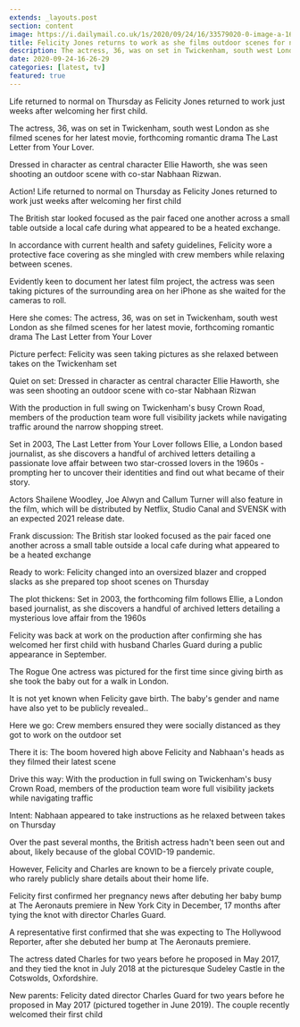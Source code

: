 ```yaml
---
extends: _layouts.post
section: content
image: https://i.dailymail.co.uk/1s/2020/09/24/16/33579020-0-image-a-168_1600960075502.jpg 
title: Felicity Jones returns to work as she films outdoor scenes for new film 
description: The actress, 36, was on set in Twickenham, south west London as she filmed scenes for her latest movie, forthcoming romantic drama The Last Letter from Your Lover. 
date: 2020-09-24-16-26-29 
categories: [latest, tv] 
featured: true 
--- 
```

Life returned to normal on Thursday as Felicity Jones returned to work just weeks after welcoming her first child.  

The actress, 36, was on set in Twickenham, south west London as she filmed scenes for her latest movie, forthcoming romantic drama The Last Letter from Your Lover. 

Dressed in character as central character Ellie Haworth, she was seen shooting an outdoor scene with co-star Nabhaan Rizwan.  

Action! Life returned to normal on Thursday as Felicity Jones returned to work just weeks after welcoming her first child

The British star looked focused as the pair faced one another across a small table outside a local cafe during what appeared to be a heated exchange. 

In accordance with current health and safety guidelines, Felicity wore a protective face covering as she mingled with crew members while relaxing between scenes.

Evidently keen to document her latest film project, the actress was seen taking pictures of the surrounding area on her iPhone as she waited for the cameras to roll.  

Here she comes: The actress, 36, was on set in Twickenham, south west London as she filmed scenes for her latest movie, forthcoming romantic drama The Last Letter from Your Lover

Picture perfect: Felicity was seen taking pictures as she relaxed between takes on the Twickenham set

Quiet on set: Dressed in character as central character Ellie Haworth, she was seen shooting an outdoor scene with co-star Nabhaan Rizwan

With the production in full swing on Twickenham's busy Crown Road, members of the production team wore full visibility jackets while navigating traffic around the narrow shopping street.  

Set in 2003, The Last Letter from Your Lover follows Ellie, a London based journalist, as she discovers a handful of archived letters detailing a passionate love affair between two star-crossed lovers in the 1960s - prompting her to uncover their identities and find out what became of their story.   

Actors Shailene Woodley, Joe Alwyn and Callum Turner will also feature in the film, which will be distributed by Netflix, Studio Canal and SVENSK with an expected 2021 release date. 

Frank discussion: The British star looked focused as the pair faced one another across a small table outside a local cafe during what appeared to be a heated exchange

Ready to work: Felicity changed into an oversized blazer and cropped slacks as she prepared top shoot scenes on Thursday 

The plot thickens: Set in 2003, the forthcoming film follows Ellie, a London based journalist, as she discovers a handful of archived letters detailing a mysterious love affair from the 1960s

Felicity was back at work on the production after confirming she has welcomed her first child with husband Charles Guard during a public appearance in September. 

The Rogue One actress was pictured for the first time since giving birth as she took the baby out for a walk in London. 

It is not yet known when Felicity gave birth. The baby's gender and name have also yet to be publicly revealed.. 

Here we go: Crew members ensured they were socially distanced as they got to work on the outdoor set

There it is: The boom hovered high above Felicity and Nabhaan's heads as they filmed their latest scene 

Drive this way: With the production in full swing on Twickenham's busy Crown Road, members of the production team wore full visibility jackets while navigating traffic

Intent: Nabhaan appeared to take instructions as he relaxed between takes on Thursday 

Over the past several months, the British actress hadn't been seen out and about, likely because of the global COVID-19 pandemic.

However, Felicity and Charles are known to be a fiercely private couple, who rarely publicly share details about their home life.

Felicity first confirmed her pregnancy news after debuting her baby bump at The Aeronauts premiere in New York City in December, 17 months after tying the knot with director Charles Guard.

A representative first confirmed that she was expecting to The Hollywood Reporter, after she debuted her bump at The Aeronauts premiere.

The actress dated Charles for two years before he proposed in May 2017, and they tied the knot in July 2018 at the picturesque Sudeley Castle in the Cotswolds, Oxfordshire.

New parents: Felicity dated director Charles Guard for two years before he proposed in May 2017 (pictured together in June 2019). The couple recently welcomed their first child 

